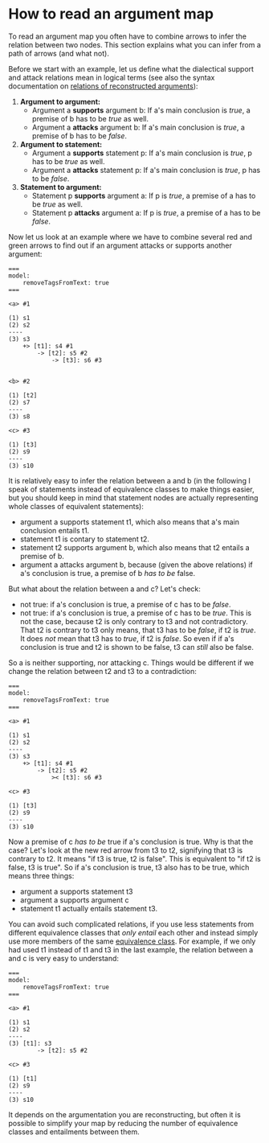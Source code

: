 # How to read an argument map

To read an argument map you often have to combine arrows to infer the relation between two nodes. This section explains what you can infer from a path of arrows (and what not).

Before we start with an example, let us define what the dialectical support and attack relations mean in logical terms (see also the syntax documentation on [relations of reconstructed arguments](/syntax/#relations-of-reconstructed-arguments)):

1.  **Argument to argument:**
    - Argument a **supports** argument b: If a's main conclusion is _true_, a premise of b has to be _true_ as well.
    - Argument a **attacks** argument b: If a's main conclusion is _true_, a premise of b has to be _false_.
2.  **Argument to statement:**
    - Argument a **supports** statement p: If a's main conclusion is _true_, p has to be _true_ as well.
    - Argument a **attacks** statement p: If a's main conclusion is _true_, p has to be _false_.
3.  **Statement to argument:**
    - Statement p **supports** argument a: If p is _true_, a premise of a has to be _true_ as well.
    - Statement p **attacks** argument a: If p is _true_, a premise of a has to be _false_.

Now let us look at an example where we have to combine several red and green arrows to find out if an argument attacks or supports another argument:

```argdown-map
===
model:
    removeTagsFromText: true
===

<a> #1

(1) s1
(2) s2
----
(3) s3
    +> [t1]: s4 #1
        -> [t2]: s5 #2
            -> [t3]: s6 #3


<b> #2

(1) [t2]
(2) s7
----
(3) s8

<c> #3

(1) [t3]
(2) s9
----
(3) s10
```

It is relatively easy to infer the relation between a and b (in the following I speak of statements instead of equivalence classes to make things easier, but you should keep in mind that statement nodes are actually representing whole classes of equivalent statements):

- argument a supports statement t1, which also means that a's main conclusion entails t1.
- statement t1 is contary to statement t2.
- statement t2 supports argument b, which also means that t2 entails a premise of b.
- argument a attacks argument b, because (given the above relations) if a's conclusion is true, a premise of b _has to be_ false.

But what about the relation between a and c? Let's check:

- not true: if a's conclusion is true, a premise of c has to be _false_.
- not true: if a's conclusion is true, a premise of c has to be _true_. This is not the case, because t2 is only contrary to t3 and not contradictory. That t2 is contrary to t3 only means, that t3 has to be _false_, if t2 is _true_. It does _not_ mean that t3 has to _true_, if t2 is _false_. So even if if a's conclusion is true and t2 is shown to be false, t3 can _still_ also be false.

So a is neither supporting, nor attacking c. Things would be different if we change the relation between t2 and t3 to a contradiction:

```argdown-map
===
model:
    removeTagsFromText: true
===

<a> #1

(1) s1
(2) s2
----
(3) s3
    +> [t1]: s4 #1
        -> [t2]: s5 #2
            >< [t3]: s6 #3

<c> #3

(1) [t3]
(2) s9
----
(3) s10
```

Now a premise of c _has to be_ true if a's conclusion is true. Why is that the case? Let's look at the new red arrow from t3 to t2, signifying that t3 is contrary to t2. It means "if t3 is true, t2 is false". This is equivalent to "if t2 is false, t3 is true". So if a's conclusion is true, t3 also has to be true, which means three things:

- argument a supports statement t3
- argument a supports argument c
- statement t1 actually entails statement t3.

You can avoid such complicated relations, if you use less statements from different equivalence classes that _only entail_ each other and instead simply use more members of the same [equivalence class](/syntax/#equivalence-classes). For example, if we only had used t1 instead of t1 and t3 in the last example, the relation between a and c is very easy to understand:

```argdown-map
===
model:
    removeTagsFromText: true
===

<a> #1

(1) s1
(2) s2
----
(3) [t1]: s3
        -> [t2]: s5 #2

<c> #3

(1) [t1]
(2) s9
----
(3) s10
```

It depends on the argumentation you are reconstructing, but often it is possible to simplify your map by reducing the number of equivalence classes and entailments between them.
